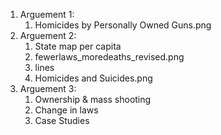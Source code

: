 <ol>
<li>Arguement 1:
<ol>
<li>Homicides by Personally Owned Guns.png
  </ol>
<li>Arguement 2:
  <ol>
<li>State map per capita
<li>fewerlaws_moredeaths_revised.png
<li>lines
<li>Homicides and Suicides.png
  </ol>
<li>Arguement 3:
  <ol>
<li>Ownership & mass shooting
<li>Change in laws
<li>Case Studies
  </ol>
</ol>
